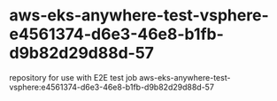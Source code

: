 # aws-eks-anywhere-test-vsphere-e4561374-d6e3-46e8-b1fb-d9b82d29d88d-57
repository for use with E2E test job aws-eks-anywhere-test-vsphere:e4561374-d6e3-46e8-b1fb-d9b82d29d88d-57
